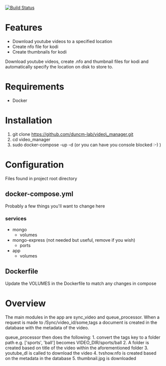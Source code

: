 [![Build Status](https://travis-ci.org/duncm-lab/video_manager.svg?branch=main)](https://travis-ci.org/duncm-lab/video_manager)

# Features

+ Download youtube videos to a specified location
+ Create nfo file for kodi
+ Create thumbnails for kodi

Download youtube videos, create .nfo and thumbnail files for kodi and
automatically specify the location on disk to store to.


# Requirements
+ Docker


# Installation

1. git clone https://github.com/duncm-lab/video\_manager.git
2. cd video\_manager
3. sudo docker-compose -up -d (or you can have you console blocked :-) )




# Configuration
Files found in project root directory


## docker-compose.yml
Probably a few things you'll want to change here


### services
+ mongo
    - volumes
+ mongo-express (not needed but useful, remove if you wish)
    - ports
+ app
    - volumes


## Dockerfile
Update the VOLUMES in the Dockerfile to match any changes in compose


# Overview
The main modules in the app are sync\_video and queue\_processor.
When a request is made to /Sync/video\_id/some,tags a document
is created in the database with the metadata of the video.

queue\_processor then does the following:
    1. convert the tags key to a folder path e.g. ['sports', 'ball']
    becomes VIDEO_DIR/sports/ball
    2. A folder is created based on title of the video within the
    aforementioned folder
    3. youtube\_dl is called to download the video
    4. tvshow.nfo is created based on the metadata in the database
    5. thumbnail.jpg is downloaded
